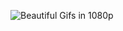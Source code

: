 ![Beautiful Gifs in 1080p](https://github.com/npmmew20/npmmew20/assets/168559714/7552bb62-6386-45f9-8756-42a13e6d9cf3)

